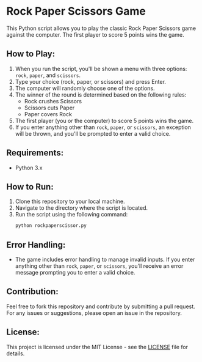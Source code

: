 # Rock Paper Scissors Game

This Python script allows you to play the classic Rock Paper Scissors game against the computer. The first player to score 5 points wins the game.

## How to Play:

1. When you run the script, you'll be shown a menu with three options: `rock`, `paper`, and `scissors`.
2. Type your choice (rock, paper, or scissors) and press Enter.
3. The computer will randomly choose one of the options.
4. The winner of the round is determined based on the following rules:
   - Rock crushes Scissors
   - Scissors cuts Paper
   - Paper covers Rock
5. The first player (you or the computer) to score 5 points wins the game.
6. If you enter anything other than `rock`, `paper`, or `scissors`, an exception will be thrown, and you'll be prompted to enter a valid choice.

## Requirements:

- Python 3.x

## How to Run:

1. Clone this repository to your local machine.
2. Navigate to the directory where the script is located.
3. Run the script using the following command:
   ```bash
   python rockpaperscissor.py
   ```

## Error Handling:

- The game includes error handling to manage invalid inputs. If you enter anything other than `rock`, `paper`, or `scissors`, you'll receive an error message prompting you to enter a valid choice.

## Contribution:

Feel free to fork this repository and contribute by submitting a pull request. For any issues or suggestions, please open an issue in the repository.

## License:

This project is licensed under the MIT License - see the [LICENSE](LICENSE) file for details.
